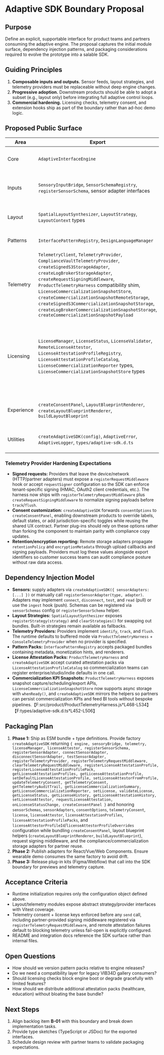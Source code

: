 # Adaptive SDK Boundary Proposal

## Purpose
Define an explicit, supportable interface for product teams and partners consuming the adaptive engine. The proposal captures the initial module surface, dependency injection patterns, and packaging considerations required to evolve the prototype into a salable SDK.

## Guiding Principles
1. **Composable inputs and outputs.** Sensor feeds, layout strategies, and telemetry providers must be replaceable without deep
   engine changes.
2. **Progressive adoption.** Downstream products should be able to adopt a subset (e.g., layout only) before integrating full
   adaptive control loops.
3. **Commercial hardening.** Licensing checks, telemetry consent, and extension hooks ship as part of the boundary rather than
   ad-hoc demo logic.

## Proposed Public Surface
| Area | Export | Responsibilities |
|------|--------|------------------|
| Core | `AdaptiveInterfaceEngine` | Lifecycle orchestration, module registry, high-level `renderAdaptiveFrame(context)` API. |
| Inputs | `SensoryInputBridge`, `SensorSchemaRegistry`, `registerSensorSchema`, sensor adapter interfaces | Normalization + validation contracts for gaze, neural, biometric, ambient signals plus adapter lifecycle controls. |
| Layout | `SpatialLayoutSynthesizer`, `LayoutStrategy`, `LayoutContext` types | Strategy registration, generation of layout descriptors, annotations, and motion cues. |
| Patterns | `InterfacePatternRegistry`, `DesignLanguageManager` | Mapping between layout descriptors and monetizable UI packages. |
| Telemetry | `TelemetryClient`, `TelemetryProvider`, `ComplianceVaultTelemetryProvider`, `createSignedS3StorageAdapter`, `createLogBrokerStorageAdapter`, `createRequestSigningMiddleware`, `ProductTelemetryHarness` compatibility shim, `LicenseCommercializationSnapshotStore`, `createCommercializationSnapshotRemoteStorage`, `createSignedS3CommercializationSnapshotStorage`, `createLogBrokerCommercializationSnapshotStorage`, `createCommercializationSnapshotPayload` | Event buffering, request middleware orchestration, consent state, compliance exports, commercialization coverage summaries/KPI exports, commercialization remote persistence adapters, and attestation/audit stream publication for licensing events. |
| Licensing | `LicenseManager`, `LicenseStatus`, `LicenseValidator`, `RemoteLicenseAttestor`, `LicenseAttestationProfileRegistry`, `LicenseAttestationProfileCatalog`, `LicenseCommercializationReporter` types, `LicenseCommercializationSnapshotStore` types | Centralized license validation, feature gating, remote attestation/revocation checks, entitlement synchronization, curated attestation packs, commercialization analytics summaries, KPI snapshot persistence/export helpers (`whenReady`, async storage hooks), and commercialization reporting feeding telemetry guards. |
| Experience | `createConsentPanel`, `LayoutBlueprintRenderer`, `createLayoutBlueprintRenderer`, `buildLayoutBlueprint` | Reusable consent UI plus adaptive layout blueprint visualization/export helpers for demos and partner toolchains. |
| Utilities | `createAdaptiveSDK(config)`, `AdaptiveError`, `AdaptiveLogger`, `types/adaptive-sdk.d.ts` | Bootstrapping helper returning configured engine + telemetry/consent/license hooks with type definitions. |

### Telemetry Provider Hardening Expectations
- **Signed requests:** Providers that leave the device/network (HTTP/partner adapters) must expose a `registerRequestMiddleware` hook or accept `requestSigner` configuration so the SDK can enforce tenant-specific signing (HMAC, OAuth2 client credentials, etc.). The harness now ships with `registerTelemetryRequestMiddleware` plus `createRequestSigningMiddleware` to normalize signing payloads before `track`/`flush`.
- **Consent customization:** `createAdaptiveSDK` forwards `consentOptions` to `createConsentPanel`, enabling downstream products to override labels, default states, or add jurisdiction-specific toggles while reusing the shared UX contract. Partner plug-ins should rely on these options rather than forking the component to maintain parity with compliance copy updates.
- **Retention/encryption reporting:** Remote storage adapters propagate `retentionPolicy` and `encryptionMetadata` through upload callbacks and signing payloads. Providers must log these values alongside export identifiers so customer success teams can audit compliance posture without raw data access.

## Dependency Injection Model
- **Sensors:** supply adapters via `createAdaptiveSDK({ sensorAdapters: [...] })` or manually call `registerSensorAdapter(type, adapter)`. Adapters may implement `connect`, `disconnect`, `test`, and `read` (pull) or use the `ingest` hook (push). Schemas can be registered via `sensorSchemas` config or `registerSensorSchema` helper.
- **Layout Strategies:** `SpatialLayoutSynthesizer` exposes `registerStrategy(strategy)` and `clearStrategies()` for swapping
  out bundles. Built-in strategies remain available as fallbacks.
- **Telemetry Providers:** Providers implement `identify`, `track`, and `flush`. The runtime defaults to buffered mode via
  `ProductTelemetryHarness` + `ConsoleTelemetryProvider` when no provider is specified.
- **Pattern Packs:** `InterfacePatternRegistry` accepts packaged bundles containing metadata, monetization hints, and renderers.
- **License Attestation Packs:** `ProductTelemetryHarness` and `createAdaptiveSDK` accept curated attestation packs via `LicenseAttestationProfileCatalog` so commercialization teams can register enterprise/studio/indie defaults in one call.
- **Commercialization KPI Snapshots:** `ProductTelemetryHarness` exposes snapshot capture/scheduling/export APIs, `LicenseCommercializationSnapshotStore` now supports async storage with `whenReady()`, and `createAdaptiveSDK` mirrors the helpers so partners can persist commercialization KPIs and feed BI tools without bespoke pipelines.【F:src/product/ProductTelemetryHarness.js†L468-L534】【F:types/adaptive-sdk.d.ts†L452-L506】

## Packaging Plan
1. **Phase 1:** Ship as ESM bundle + type definitions. Provide factory `createAdaptiveSDK` returning
   `{ engine, sensoryBridge, telemetry, licenseManager, licenseAttestor, registerSensorSchema, registerSensorAdapter, connectSensorAdapter, disconnectSensorAdapter, testSensorAdapter, registerTelemetryProvider, registerTelemetryRequestMiddleware, clearTelemetryRequestMiddleware, registerLicenseAttestationProfile, registerLicenseAttestationProfilePack, getLicenseAttestationProfiles, getLicenseAttestationProfile, setDefaultLicenseAttestationProfile, setLicenseAttestorFromProfile, updateTelemetryConsent, getTelemetryConsent, getTelemetryAuditTrail, getLicenseCommercializationSummary, getLicenseCommercializationReporter, setLicense, validateLicense, getLicenseStatus, getLicenseHistory, getLicenseAttestationHistory, setLicenseAttestor, requestLicenseAttestation, onLicenseStatusChange, createConsentPanel }` and honoring `sensorSchemas`, `sensorAdapters`, `consentOptions`, `telemetryConsent`, `license`, `licenseAttestor`, `licenseAttestationProfiles`, `licenseAttestationProfilePacks`, and `licenseAttestorProfileId`/`licenseAttestorProfileOverrides` configuration while bundling `createConsentPanel`, layout blueprint helpers (`createLayoutBlueprintRenderer`, `buildLayoutBlueprint`), request signing middleware, and the compliance/commercialization storage adapters for partner reuse.
2. **Phase 2:** Publish adapters for React/Vue/Web Components. Ensure wearable demo consumes the same factory to avoid drift.
3. **Phase 3:** Release plug-in kits (Figma/Webflow) that call into the SDK boundary for previews and telemetry capture.

## Acceptance Criteria
- Runtime initialization requires only the configuration object defined above.
- Layout/telemetry modules expose abstract strategy/provider interfaces with Vitest coverage.
- Telemetry consent + license keys enforced before any `send` call, including partner-provided signing middleware registered via `registerTelemetryRequestMiddleware`, and remote attestation failures default to blocking telemetry unless fail-open is explicitly configured.
- README and integration docs reference the SDK surface rather than internal files.

## Open Questions
- How should we version pattern packs relative to engine releases?
- Do we need a compatibility layer for legacy VIB34D gallery consumers?
- Should licensing checks block engine boot or degrade gracefully with limited features?
- How should we distribute additional attestation packs (healthcare, education) without bloating the base bundle?

## Next Steps
1. Align backlog item **B-01** with this boundary and break down implementation tasks.
2. Provide type sketches (TypeScript or JSDoc) for the exported interfaces.
3. Schedule design review with partner teams to validate packaging expectations.
